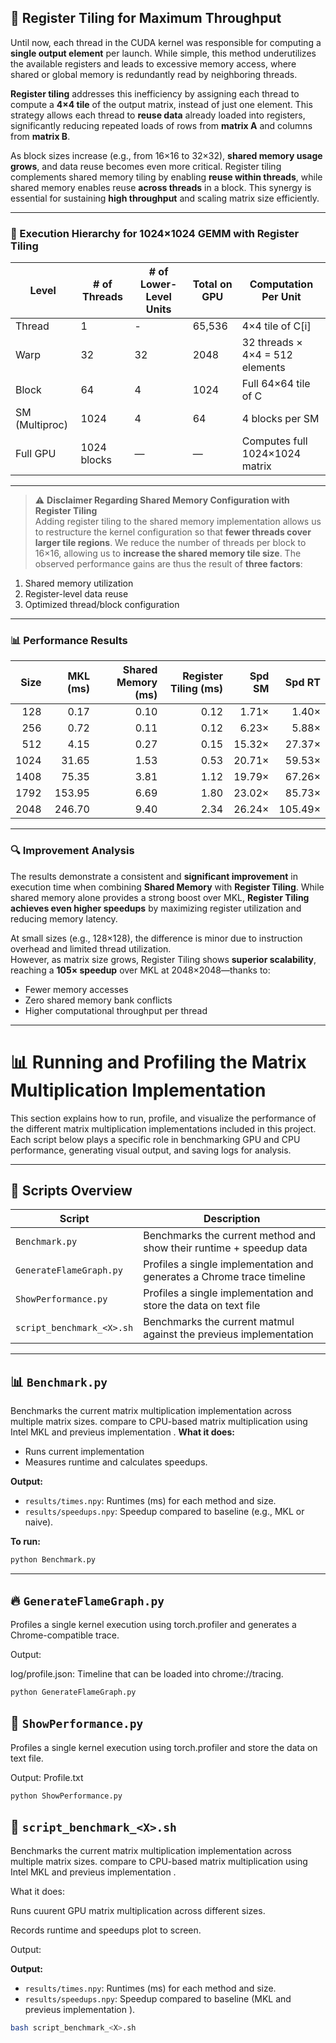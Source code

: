 ## 🧠 Register Tiling for Maximum Throughput

Until now, each thread in the CUDA kernel was responsible for computing a **single output element** per launch. While simple, this method underutilizes the available registers and leads to excessive memory access, where shared or global memory is redundantly read by neighboring threads.

**Register tiling** addresses this inefficiency by assigning each thread to compute a **4×4 tile** of the output matrix, instead of just one element. This strategy allows each thread to **reuse data** already loaded into registers, significantly reducing repeated loads of rows from **matrix A** and columns from **matrix B**.

As block sizes increase (e.g., from 16×16 to 32×32), **shared memory usage grows**, and data reuse becomes even more critical. Register tiling complements shared memory tiling by enabling **reuse within threads**, while shared memory enables reuse **across threads** in a block. This synergy is essential for sustaining **high throughput** and scaling matrix size efficiently.

---

### 🧮 Execution Hierarchy for 1024×1024 GEMM with Register Tiling

| **Level**     | **# of Threads** | **# of Lower-Level Units** | **Total on GPU** | **Computation Per Unit**         |
|---------------|------------------|-----------------------------|------------------|----------------------------------|
| Thread        | 1                | -                           | 65,536           | 4×4 tile of C[i]                 |
| Warp          | 32               | 32                          | 2048             | 32 threads × 4×4 = 512 elements |
| Block         | 64               | 4                           | 1024             | Full 64×64 tile of C             |
| SM (Multiproc)| 1024             | 4                           | 64               | 4 blocks per SM                  |
| Full GPU      | 1024 blocks      | —                           | —                | Computes full 1024×1024 matrix   |

---

> ⚠️ **Disclaimer Regarding Shared Memory Configuration with Register Tiling**  
Adding register tiling to the shared memory implementation allows us to restructure the kernel configuration so that **fewer threads cover larger tile regions**. We reduce the number of threads per block to 16×16, allowing us to **increase the shared memory tile size**. The observed performance gains are thus the result of **three factors**:  
1. Shared memory utilization  
2. Register-level data reuse  
3. Optimized thread/block configuration

---

### 📊 Performance Results

| **Size** | **MKL (ms)** | **Shared Memory (ms)** | **Register Tiling (ms)** | **Spd SM** | **Spd RT** |
|--------:|--------------:|------------------------:|--------------------------:|-----------:|-----------:|
| 128     | 0.17          | 0.10                    | 0.12                      | 1.71×      | 1.40×      |
| 256     | 0.72          | 0.11                    | 0.12                      | 6.23×      | 5.88×      |
| 512     | 4.15          | 0.27                    | 0.15                      | 15.32×     | 27.37×     |
| 1024    | 31.65         | 1.53                    | 0.53                      | 20.71×     | 59.53×     |
| 1408    | 75.35         | 3.81                    | 1.12                      | 19.79×     | 67.26×     |
| 1792    | 153.95        | 6.69                    | 1.80                      | 23.02×     | 85.73×     |
| 2048    | 246.70        | 9.40                    | 2.34                      | 26.24×     | 105.49×    |

---

### 🔍 Improvement Analysis

The results demonstrate a consistent and **significant improvement** in execution time when combining **Shared Memory** with **Register Tiling**. While shared memory alone provides a strong boost over MKL, **Register Tiling achieves even higher speedups** by maximizing register utilization and reducing memory latency.

At small sizes (e.g., 128×128), the difference is minor due to instruction overhead and limited thread utilization.  
However, as matrix size grows, Register Tiling shows **superior scalability**, reaching a **105× speedup** over MKL at 2048×2048—thanks to:
- Fewer memory accesses
- Zero shared memory bank conflicts
- Higher computational throughput per thread


---

# 📊 Running and Profiling the Matrix Multiplication Implementation

This section explains how to run, profile, and visualize the performance of the different matrix multiplication implementations included in this project. Each script below plays a specific role in benchmarking GPU and CPU performance, generating visual output, and saving logs for analysis.

---

## 🔧 Scripts Overview

| Script                   | Description                                                                 |
|--------------------------|-----------------------------------------------------------------------------|
| `Benchmark.py`           | Benchmarks the current method and show their runtime + speedup data         |
| `GenerateFlameGraph.py`  | Profiles a single implementation and generates a Chrome trace timeline      |
| `ShowPerformance.py`     | Profiles a single implementation and store the data on text file            |
| `script_benchmark_<X>.sh`| Benchmarks the current matmul against the previeus implementation           |                     

---

## 📊 `Benchmark.py`

Benchmarks the current matrix multiplication implementation across multiple matrix sizes.
compare to CPU-based matrix multiplication using Intel MKL and previeus implementation .
**What it does:**
- Runs current implementation
- Measures runtime and calculates speedups.

**Output:**
- `results/times.npy`: Runtimes (ms) for each method and size.
- `results/speedups.npy`: Speedup compared to baseline (e.g., MKL or naive).

**To run:**
```bash
python Benchmark.py
```
---
## 🔥 `GenerateFlameGraph.py`

Profiles a single kernel execution using torch.profiler and generates a Chrome-compatible trace.

Output:

log/profile.json: Timeline that can be loaded into chrome://tracing.

```bash
python GenerateFlameGraph.py
```

## 📄 `ShowPerformance.py`

Profiles a single kernel execution using torch.profiler and store the data on text file.

Output:
Profile.txt

```bash
python ShowPerformance.py
```

## 🧪 `script_benchmark_<X>.sh`
Benchmarks the current matrix multiplication implementation across multiple matrix sizes.
compare to CPU-based matrix multiplication using Intel MKL and previeus implementation .

What it does:

Runs cuurent GPU matrix multiplication across different sizes.

Records runtime and speedups plot to screen.

Output:

**Output:**
- `results/times.npy`: Runtimes (ms) for each method and size.
- `results/speedups.npy`: Speedup compared to baseline (MKL and previeus implementation  ).

```bash
bash script_benchmark_<X>.sh
```
